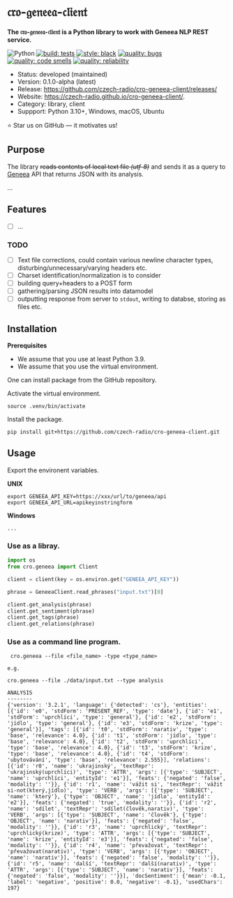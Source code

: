 # 𝔠𝔯𝔬-𝔤𝔢𝔫𝔢𝔢𝔞-𝔠𝔩𝔦𝔢𝔫𝔱

**The 𝔠𝔯𝔬-𝔤𝔢𝔫𝔢𝔢𝔞-𝔠𝔩𝔦𝔢𝔫𝔱 is a Python library to work with Geneea NLP REST service.**

![Python](https://img.shields.io/badge/Language-Python-blue.svg)
[![build: tests](https://github.com/czech-radio/cro-geneea-client/actions/workflows/main.yml/badge.svg)](https://github.com/czech-radio/cro-geneea-client/actions/workflows/main.yml)
[![style: black](https://img.shields.io/badge/style-black-000000.svg)](https://github.com/psf/black)
[![quality: bugs](https://sonarcloud.io/api/project_badges/measure?project=czech-radio_cro-geneea-client&metric=bugs)](https://sonarcloud.io/dashboard?id=czech-radio_cro-geneea-client)
[![quality: code smells](https://sonarcloud.io/api/project_badges/measure?project=czech-radio_cro-geneea-client&metric=code_smells)](https://sonarcloud.io/dashboard?id=czech-radio_cro-geneea-client)
[![quality: reliability](https://sonarcloud.io/api/project_badges/measure?project=czech-radio_cro-geneea-client&metric=reliability_rating)](https://sonarcloud.io/dashboard?id=czech-radio_cro-geneea-client)

- Status: developed (maintained)
- Version: 0.1.0-alpha (latest)
- Release: https://github.com/czech-radio/cro-geneea-client/releases/
- Website: https://czech-radio.github.io/cro-geneea-client/.
- Category: library, client
- Suppport: Python 3.10+, Windows, macOS, Ubuntu

:star: Star us on GitHub — it motivates us!


## Purpose

The library <strike>reads contents of local text file _(utf-8)_</strike> and sends it as a query to [Geneea](https://geneea.com/) API
that returns JSON with its analysis.

&hellip;

## Features

- [ ] &hellip;

### TODO

- [ ] Text file corrections, could contain various newline character types, disturbing/unnecessary/varying headers etc.
- [ ] Charset identification/normalization is to consider
- [ ] building query+headers to a POST form
- [ ] gathering/parsing JSON results into datamodel
- [ ] outputting response from server to `stdout`, writing to databse, storing as files etc.

## Installation

**Prerequisites**

* We assume that you use at least Python 3.9.
* We assume that you use the virtual environment.

One can install package from the GitHub repository.

Activate the virtual environment.

```shell
source .venv/bin/activate
```

Install the package.

```
pip install git+https://github.com/czech-radio/cro-geneea-client.git
```

## Usage

Export the environent variables.

__UNIX__


```shell
export GENEEA_API_KEY=https://xxx/url/to/geneea/api
export GENEEA_API_URL=apikeyinstringform
```

__Windows__


```shell
...
```

### Use as a libray.

```python
import os
from cro.geneea import Client

client = client(key = os.environ.get("GENEEA_API_KEY"))

phrase = GeneeaClient.read_phrases("input.txt")[0]

client.get_analysis(phrase)
client.get_sentiment(phrase)
client.get_tags(phrase)
client.get_relations(phrase)

```

### Use as a command line program.

```shell
 cro.geneea --file <file_name> -type <type_name>

e.g.

cro.geneea --file ./data/input.txt --type analysis

ANALYSIS
--------
{'version': '3.2.1', 'language': {'detected': 'cs'}, 'entities': [{'id': 'e0', 'stdForm': 'PRESENT_REF', 'type': 'date'}, {'id': 'e1', 'stdForm': 'uprchlíci', 'type': 'general'}, {'id': 'e2', 'stdForm': 'jídlo', 'type': 'general'}, {'id': 'e3', 'stdForm': 'krize', 'type': 'general'}], 'tags': [{'id': 't0', 'stdForm': 'narativ', 'type': 'base', 'relevance': 4.0}, {'id': 't1', 'stdForm': 'jídlo', 'type': 'base', 'relevance': 4.0}, {'id': 't2', 'stdForm': 'uprchlíci', 'type': 'base', 'relevance': 4.0}, {'id': 't3', 'stdForm': 'krize', 'type': 'base', 'relevance': 4.0}, {'id': 't4', 'stdForm': 'ubytovávání', 'type': 'base', 'relevance': 2.555}], 'relations': [{'id': 'r0', 'name': 'ukrajinský', 'textRepr': 'ukrajinský(uprchlíci)', 'type': 'ATTR', 'args': [{'type': 'SUBJECT', 'name': 'uprchlíci', 'entityId': 'e1'}], 'feats': {'negated': 'false', 'modality': ''}}, {'id': 'r1', 'name': 'vážit si', 'textRepr': 'vážit si-not(který,jídlo)', 'type': 'VERB', 'args': [{'type': 'SUBJECT', 'name': 'který'}, {'type': 'OBJECT', 'name': 'jídlo', 'entityId': 'e2'}], 'feats': {'negated': 'true', 'modality': ''}}, {'id': 'r2', 'name': 'sdílet', 'textRepr': 'sdílet(člověk,narativ)', 'type': 'VERB', 'args': [{'type': 'SUBJECT', 'name': 'člověk'}, {'type': 'OBJECT', 'name': 'narativ'}], 'feats': {'negated': 'false', 'modality': ''}}, {'id': 'r3', 'name': 'uprchlický', 'textRepr': 'uprchlický(krize)', 'type': 'ATTR', 'args': [{'type': 'SUBJECT', 'name': 'krize', 'entityId': 'e3'}], 'feats': {'negated': 'false', 'modality': ''}}, {'id': 'r4', 'name': 'převažovat', 'textRepr': 'převažovat(narativ)', 'type': 'VERB', 'args': [{'type': 'OBJECT', 'name': 'narativ'}], 'feats': {'negated': 'false', 'modality': ''}}, {'id': 'r5', 'name': 'další', 'textRepr': 'další(narativ)', 'type': 'ATTR', 'args': [{'type': 'SUBJECT', 'name': 'narativ'}], 'feats': {'negated': 'false', 'modality': ''}}], 'docSentiment': {'mean': -0.1, 'label': 'negative', 'positive': 0.0, 'negative': -0.1}, 'usedChars': 197}
```
